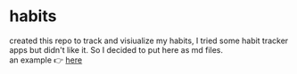# habits
created this repo to track and visiualize my habits, I tried some habit tracker apps but didn't like it. So I decided to put here as md files. 
<br /> an example :point_right: [here](https://github.com/koksalmis/habits/blob/main/readbook.md)
